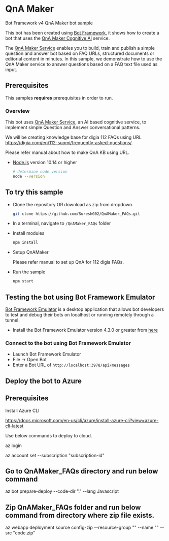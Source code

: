 # QnA Maker

Bot Framework v4 QnA Maker bot sample

This bot has been created using [Bot Framework](https://dev.botframework.com), it shows how to create a bot that uses the [QnA Maker Cognitive AI](https://www.qnamaker.ai) service.

The [QnA Maker Service](https://www.qnamaker.ai) enables you to build, train and publish a simple question and answer bot based on FAQ URLs, structured documents or editorial content in minutes. In this sample, we demonstrate how to use the QnA Maker service to answer questions based on a FAQ text file used as input.

## Prerequisites

This samples **requires** prerequisites in order to run.

### Overview

This bot uses [QnA Maker Service](https://www.qnamaker.ai), an AI based cognitive service, to implement simple Question and Answer conversational patterns.

We will be creating knowledge base for digia 112 FAQs using URL https://digia.com/en/112-suomi/frequently-asked-questions/. 

Please refer manual about how to make QnA KB using URL.


- [Node.js](https://nodejs.org) version 10.14 or higher

    ```bash
    # determine node version
    node --version
    ```

## To try this sample

- Clone the repository OR download as zip from dropdown.

    ```bash
    git clone https://github.com/SureshG02/QnAMaker_FAQs.git
    ```

- In a terminal, navigate to `/QnAMaker_FAQs` folder


- Install modules

    ```bash
    npm install
    ```

- Setup QnAMaker

    Please refer manual to set up QnA for 112 digia FAQs.


- Run the sample

    ```bash
    npm start
    ```

## Testing the bot using Bot Framework Emulator

[Bot Framework Emulator](https://github.com/microsoft/botframework-emulator) is a desktop application that allows bot developers to test and debug their bots on localhost or running remotely through a tunnel.

- Install the Bot Framework Emulator version 4.3.0 or greater from [here](https://github.com/Microsoft/BotFramework-Emulator/releases)

### Connect to the bot using Bot Framework Emulator

- Launch Bot Framework Emulator
- File -> Open Bot
- Enter a Bot URL of `http://localhost:3978/api/messages`

## Deploy the bot to Azure

## Prerequisites

Install Azure CLI

https://docs.microsoft.com/en-us/cli/azure/install-azure-cli?view=azure-cli-latest

Use below commands to deploy to cloud.

az login

az account set --subscription "subscription-id"

## Go to QnAMaker_FAQs directory and run below command

az bot prepare-deploy --code-dir "." --lang Javascript

## Zip QnAMaker_FAQs folder and run below command from directory where zip file exists.

az webapp deployment source config-zip --resource-group "<resource-group-name>" --name "<name-of-web-app>" --src "code.zip"
